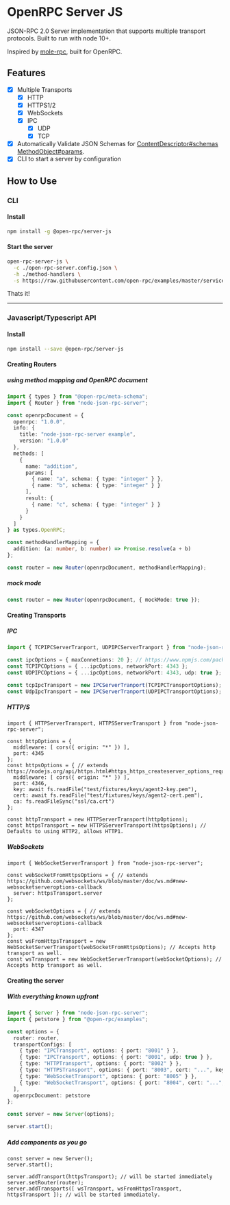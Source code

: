 # OpenRPC Server JS

JSON-RPC 2.0 Server implementation that supports multiple transport protocols. Built to run with node 10+.

Inspired by [mole-rpc](https://github.com/koorchik/node-mole-rpc), built for OpenRPC.

## Features

 - [x] Multiple Transports
   - [x] HTTP
   - [x] HTTPS1/2
   - [x] WebSockets
   - [x] IPC
     - [x] UDP
     - [x] TCP
 - [x] Automatically Validate JSON Schemas for [ContentDescriptor#schemas](https://spec.open-rpc.org/#content-descriptor-schema) [MethodObject#params](https://spec.open-rpc.org/#method-result).
 - [x] CLI to start a server by configuration

## How to Use

### CLI

#### Install

```bash
npm install -g @open-rpc/server-js
```

#### Start the server

```bash
open-rpc-server-js \
  -c ./open-rpc-server.config.json \
  -h ./method-handlers \
  -s https://raw.githubusercontent.com/open-rpc/examples/master/service-descriptions/simple-math-openrpc.json
```

Thats it!

---

### Javascript/Typescript API

#### Install

```bash
npm install --save @open-rpc/server-js
```

#### Creating Routers

##### using method mapping and OpenRPC document

```typescript
import { types } from "@open-rpc/meta-schema";
import { Router } from "node-json-rpc-server";

const openrpcDocument = {
  openrpc: "1.0.0",
  info: {
    title: "node-json-rpc-server example",
    version: "1.0.0"
  },
  methods: [
    {
      name: "addition",
      params: [
        { name: "a", schema: { type: "integer" } },
        { name: "b", schema: { type: "integer" } }
      ],
      result: {
        { name: "c", schema: { type: "integer" } }
      }
    }
  ]
} as types.OpenRPC;

const methodHandlerMapping = {
  addition: (a: number, b: number) => Promise.resolve(a + b)
};

const router = new Router(openrpcDocument, methodHandlerMapping);
```

##### mock mode

```typescript
const router = new Router(openrpcDocument, { mockMode: true });
```

#### Creating Transports

##### IPC

```typescript
import { TCPIPCServerTranport, UDPIPCServerTranport } from "node-json-rpc-server";

const ipcOptions = { maxConnetions: 20 }; // https://www.npmjs.com/package/node-ipc#ipc-config
const TCPIPCOptions = { ...ipcOptions, networkPort: 4343 };
const UDPIPCOptions = { ...ipcOptions, networkPort: 4343, udp: true };

const tcpIpcTransport = new IPCServerTranport(TCPIPCTransportOptions);
const UdpIpcTransport = new IPCServerTranport(UDPIPCTransportOptions);
```

##### HTTP/S

```
import { HTTPServerTransport, HTTPSServerTransport } from "node-json-rpc-server";

const httpOptions = {
  middleware: [ cors({ origin: "*" }) ],
  port: 4345
};
const httpsOptions = { // extends https://nodejs.org/api/https.html#https_https_createserver_options_requestlistener
  middleware: [ cors({ origin: "*" }) ],
  port: 4346,
  key: await fs.readFile("test/fixtures/keys/agent2-key.pem"),
  cert: await fs.readFile("test/fixtures/keys/agent2-cert.pem"),
  ca: fs.readFileSync("ssl/ca.crt")
};

const httpTransport = new HTTPServerTransport(httpOptions);
const httpsTransport = new HTTPSServerTransport(httpsOptions); // Defaults to using HTTP2, allows HTTP1.
```

##### WebSockets

```
import { WebSocketServerTransport } from "node-json-rpc-server";

const webSocketFromHttpsOptions = { // extends https://github.com/websockets/ws/blob/master/doc/ws.md#new-websocketserveroptions-callback
  server: httpsTransport.server
};

const webSocketOptions = { // extends https://github.com/websockets/ws/blob/master/doc/ws.md#new-websocketserveroptions-callback
  port: 4347
};
const wsFromHttpsTransport = new WebSocketServerTransport(webSocketFromHttpsOptions); // Accepts http transport as well.
const wsTransport = new WebSocketServerTransport(webSocketOptions); // Accepts http transport as well.
```

#### Creating the server

##### With everything known upfront

```typescript
import { Server } from "node-json-rpc-server";
import { petstore } from "@open-rpc/examples";

const options = {
  router: router,
  transportConfigs: [
    { type: "IPCTransport", options: { port: "8001" } },
    { type: "IPCTransport", options: { port: "8001", udp: true } },
    { type: "HTTPTransport", options: { port: "8002" } },
    { type: "HTTPSTransport", options: { port: "8003", cert: "...", key: "..." } },
    { type: "WebSocketTransport", options: { port: "8005" } },
    { type: "WebSocketTransport", options: { port: "8004", cert: "...", key: "..." } },
  ],
  openrpcDocument: petstore
};

const server = new Server(options);

server.start();
```

##### Add components as you go
```
const server = new Server();
server.start();

server.addTransport(httpsTransport); // will be started immediately
server.setRouter(router);
server.addTransports([ wsTransport, wsFromHttpsTransport, httpsTransport ]); // will be started immediately.
```
